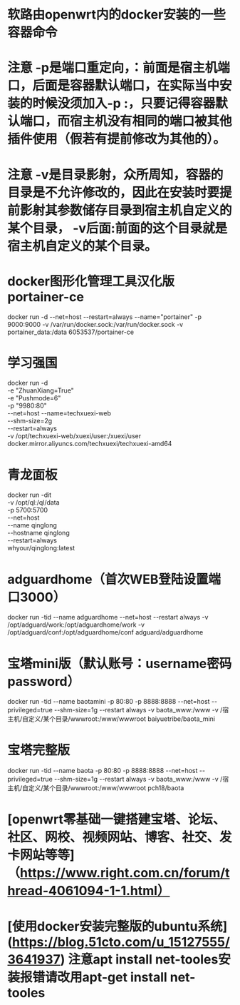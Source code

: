 # 软路由openwrt内的docker安装的一些容器命令
# 注意 -p是端口重定向，：前面是宿主机端口，后面是容器默认端口，在实际当中安装的时候没须加入-p ****:****，只要记得容器默认端口，而宿主机没有相同的端口被其他插件使用（假若有提前修改为其他的）。
# 注意 -v是目录影射，众所周知，容器的目录是不允许修改的，因此在安装时要提前影射其参数储存目录到宿主机自定义的某个目录， -v后面:前面的这个目录就是宿主机自定义的某个目录。
# docker图形化管理工具汉化版portainer-ce
docker run -d --net=host --restart=always --name="portainer" -p 9000:9000 -v /var/run/docker.sock:/var/run/docker.sock -v portainer_data:/data 6053537/portainer-ce
# 学习强国
docker run -d \
  -e "ZhuanXiang=True" \
  -e "Pushmode=6" \
  -p "9980:80" \
  --net=host
  --name=techxuexi-web \
  --shm-size=2g \
  --restart=always \
  -v /opt/techxuexi-web/xuexi/user:/xuexi/user
  docker.mirror.aliyuncs.com/techxuexi/techxuexi-amd64
# 青龙面板
docker run -dit \
  -v /opt/ql:/ql/data \
  -p 5700:5700 \
  --net=host \
  --name qinglong \
  --hostname qinglong \
  --restart=always \
  whyour/qinglong:latest
 # adguardhome（首次WEB登陆设置端口3000）
docker run -tid --name adguardhome --net=host --restart always -v /opt/adguard/work:/opt/adguardhome/work -v /opt/adguard/conf:/opt/adguardhome/conf adguard/adguardhome
# 宝塔mini版（默认账号：username密码password）
docker run -tid --name baotamini -p 80:80 -p 8888:8888 --net=host --privileged=true --shm-size=1g --restart always -v baota_www:/www -v /宿主机/自定义/某个目录/wwwroot:/www/wwwroot baiyuetribe/baota_mini
# 宝塔完整版
docker run -tid --name baota -p 80:80 -p 8888:8888 --net=host --privileged=true --shm-size=1g --restart always -v baota_www:/www -v /宿主机/自定义/某个目录/wwwroot:/www/wwwroot pch18/baota
# [openwrt零基础一键搭建宝塔、论坛、社区、网校、视频网站、博客、社交、发卡网站等等] （https://www.right.com.cn/forum/thread-4061094-1-1.html）
# [使用docker安装完整版的ubuntu系统] (https://blog.51cto.com/u_15127555/3641937) 注意apt install net-tooles安装报错请改用apt-get install net-tooles

 

